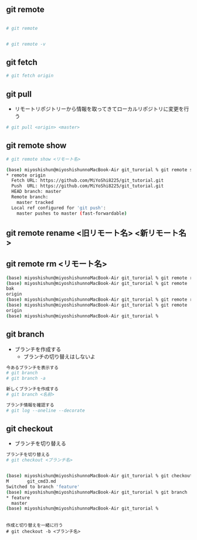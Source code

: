 
## git remote
```sh

# git remote 


# git remote -v

```

## git fetch
```sh
# git fetch origin
```

## git pull 
- リモートリポジトリーから情報を取ってきてローカルリポジトリに変更を行う
```sh
# git pull <origin> <master>

```

## git remote show

```sh
# git remote show <リモート名>
```

```sh
(base) miyoshishun@miyoshishunnoMacBook-Air git_turorial % git remote show origin
* remote origin
  Fetch URL: https://github.com/MiYoShi8225/git_tutorial.git
  Push  URL: https://github.com/MiYoShi8225/git_tutorial.git
  HEAD branch: master
  Remote branch:
    master tracked
  Local ref configured for 'git push':
    master pushes to master (fast-forwardable)
```

## git remote rename <旧リモート名> <新リモート名>
## git remote rm <リモート名>
```sh
(base) miyoshishun@miyoshishunnoMacBook-Air git_turorial % git remote rename bk bak
(base) miyoshishun@miyoshishunnoMacBook-Air git_turorial % git remote
bak
origin
(base) miyoshishun@miyoshishunnoMacBook-Air git_turorial % git remote rm bak       
(base) miyoshishun@miyoshishunnoMacBook-Air git_turorial % git remote
origin
(base) miyoshishun@miyoshishunnoMacBook-Air git_turorial % 
```


## git branch
- ブランチを作成する
    - ブランチの切り替えはしないよ

```sh
今あるブランチを表示する
# git branch
# git branch -a

新しくブランチを作成する
# git branch <名前>

ブランチ情報を確認する
# git log --oneline --decorate

```

## git checkout
- ブランチを切り替える

```sh
ブランチを切り替える
# git checkout <ブランチ名>


(base) miyoshishun@miyoshishunnoMacBook-Air git_turorial % git checkout feature
M       git_cmd3.md
Switched to branch 'feature'
(base) miyoshishun@miyoshishunnoMacBook-Air git_turorial % git branch
* feature
  master
(base) miyoshishun@miyoshishunnoMacBook-Air git_turorial % 
```


```

作成と切り替えを一緒に行う
# git checkout -b <ブランチ名>
```

